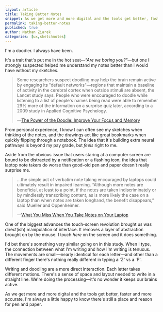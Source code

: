 ```yaml
---
layout: article
title: Taking Better Notes
snippet: As we get more and more digital and the tools get better, faster and more accurate, I'm always a little happy to know there's still a place and reason for pen and paper. 
permalink: taking-better-notes
published: true
author: Nathan Ziarek
categories: [ux,sketchnotes]
---
```


I'm a doodler. I always have been.

It's a trait that's put me in the hot seat—*"Are we boring you?"*—but one I strongly suspected helped me understand my notes better than I would have without my sketches. 

>Some researchers suspect doodling may help the brain remain active by engaging its "default networks"—regions that maintain a baseline of activity in the cerebral cortex when outside stimuli are absent, the Lancet study says. People who were encouraged to doodle while listening to a list of people's names being read were able to remember 29% more of the information on a surprise quiz later, according to a 2009 study in Applied Cognitive Psychology.
>
>—[The Power of the Doodle: Improve Your Focus and Memory](http://www.wsj.com/articles/the-power-of-the-doodle-improve-your-focus-and-memory-1406675744)

From personal experience, I know I can often see my sketches when thinking of the notes, and the drawings act like great bookmarks when quickly flipping through a notebook. The idea that it's building extra neural pathways is beyond my pay grade, but *feels* right to me.

Aside from the obvious issue that users staring at a computer screen are bound to be distracted by a notification or a flashing icon, the idea that laptop note takers do worse than good-old pen and paper doesn't really surprise me.

>...the simple act of verbatim note taking encouraged by laptops could ultimately result in impaired learning. “Although more notes are beneficial, at least to a point, if the notes are taken indiscriminately or by mindlessly transcribing content, as is more likely the case on a laptop than when notes are taken longhand, the benefit disappears,” said Mueller and Oppenheimer.
>
>—[What You Miss When You Take Notes on Your Laptop](https://hbr.org/2015/07/what-you-miss-when-you-take-notes-on-your-laptop)

One of the biggest advances the touch-screen revolution brought us was direct(ish) manipulation of interface. It removes a layer of abstraction brought on by the mouse. I touch *here* on the screen and it does something.

I'd bet there's something very similar going on in this study. When I type, the connection between what I'm writing and how I'm writing is tenuous. The movements are small—nearly identical for each letter—and other than a different finger there's nothing really different in typing a 'Z' vs a 'P'.

Writing and doodling are a more direct interaction. Each letter takes different motions. There's a sense of space and layout needed to write in a straight line. We're doing the processing—it's no wonder it keeps our brains active. 

As we get more and more digital and the tools get better, faster and more accurate, I'm always a little happy to know there's still a place and reason for pen and paper. 